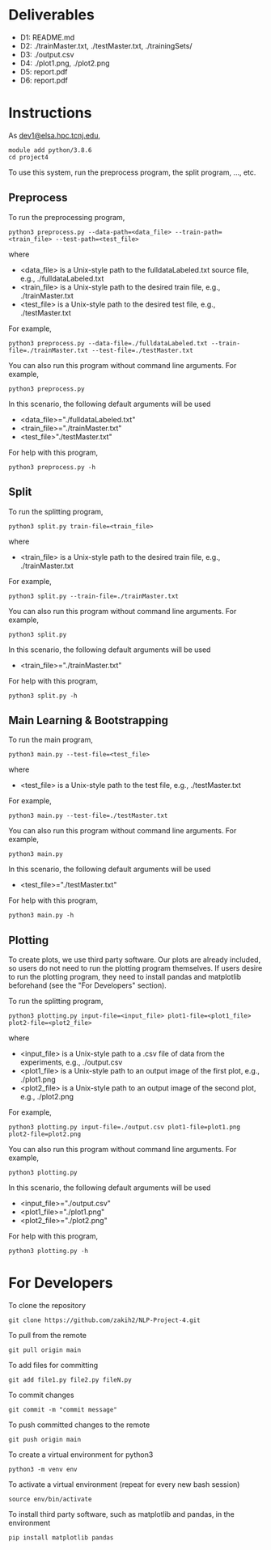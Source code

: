 # Deliverables

- D1: README.md
- D2: ./trainMaster.txt, ./testMaster.txt, ./trainingSets/
- D3: ./output.csv
- D4: ./plot1.png, ./plot2.png
- D5: report.pdf
- D6: report.pdf

# Instructions

As dev1@elsa.hpc.tcnj.edu,
```console
module add python/3.8.6
cd project4
```

To use this system, run the preprocess program, the split program, ..., etc.

## Preprocess

To run the preprocessing program,
```console
python3 preprocess.py --data-path=<data_file> --train-path=<train_file> --test-path=<test_file>
```

where
- <data_file> is a Unix-style path to the fulldataLabeled.txt source file, e.g., ./fulldataLabeled.txt
- <train_file> is a Unix-style path to the desired train file, e.g., ./trainMaster.txt
- <test_file> is a Unix-style path to the desired test file, e.g., ./testMaster.txt

For example,
```console
python3 preprocess.py --data-file=./fulldataLabeled.txt --train-file=./trainMaster.txt --test-file=./testMaster.txt
```

You can also run this program without command line arguments. For example,
```console
python3 preprocess.py
```

In this scenario, the following default arguments will be used
- <data_file>="./fulldataLabeled.txt"
- <train_file>="./trainMaster.txt"
- <test_file>"./testMaster.txt"

For help with this program,
```console
python3 preprocess.py -h
```

## Split

To run the splitting program,
```console
python3 split.py train-file=<train_file>
```

where
- <train_file> is a Unix-style path to the desired train file, e.g., ./trainMaster.txt

For example,
```console
python3 split.py --train-file=./trainMaster.txt
```

You can also run this program without command line arguments. For example,
```console
python3 split.py
```

In this scenario, the following default arguments will be used
- <train_file>="./trainMaster.txt"

For help with this program,
```console
python3 split.py -h
```

## Main Learning & Bootstrapping

To run the main program,
```console
python3 main.py --test-file=<test_file>
```

where
- <test_file> is a Unix-style path to the test file, e.g., ./testMaster.txt

For example,
```console
python3 main.py --test-file=./testMaster.txt
```

You can also run this program without command line arguments. For example,
```console
python3 main.py
```

In this scenario, the following default arguments will be used
- <test_file>="./testMaster.txt"

For help with this program,
```console
python3 main.py -h
```

## Plotting

To create plots, we use third party software. Our plots are already included, so users do not need to run the plotting program themselves. If users desire to run the plotting program, they need to install pandas and matplotlib beforehand (see the "For Developers" section).

To run the splitting program,
```console
python3 plotting.py input-file=<input_file> plot1-file=<plot1_file> plot2-file=<plot2_file>
```

where
- <input_file> is a Unix-style path to a .csv file of data from the experiments, e.g., ./output.csv
- <plot1_file> is a Unix-style path to an output image of the first plot, e.g., ./plot1.png
- <plot2_file> is a Unix-style path to an output image of the second plot, e.g., ./plot2.png

For example,
```console
python3 plotting.py input-file=./output.csv plot1-file=plot1.png plot2-file=plot2.png
```

You can also run this program without command line arguments. For example,
```console
python3 plotting.py
```

In this scenario, the following default arguments will be used
- <input_file>="./output.csv"
- <plot1_file>="./plot1.png"
- <plot2_file>="./plot2.png"

For help with this program,
```console
python3 plotting.py -h
```

# For Developers

To clone the repository
```console
git clone https://github.com/zakih2/NLP-Project-4.git
```

To pull from the remote
```console
git pull origin main
```

To add files for committing
```console
git add file1.py file2.py fileN.py
```

To commit changes
```console
git commit -m "commit message"
```

To push committed changes to the remote
```console
git push origin main
```

To create a virtual environment for python3
```console
python3 -m venv env
```

To activate a virtual environment (repeat for every new bash session)
```console
source env/bin/activate
```

To install third party software, such as matplotlib and pandas, in the environment
```console
pip install matplotlib pandas
```
